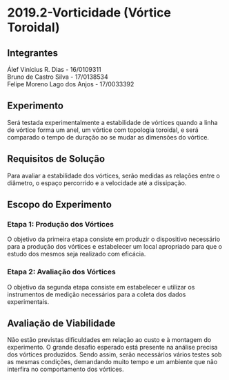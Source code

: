 # 2019.2-Vorticidade (Vórtice Toroidal)

## Integrantes
Álef Vinícius R. Dias - 16/0109311 <br />
Bruno de Castro Silva - 17/0138534 <br />
Felipe Moreno Lago dos Anjos - 17/0033392

## Experimento
Será testada experimentalmente a estabilidade de vórtices quando a linha de vórtice forma um anel, um vórtice com topologia toroidal, e será comparado o tempo de duração ao se mudar as dimensões do vórtice.

## Requisitos de Solução
Para avaliar a estabilidade dos vórtices, serão medidas as relações entre o diâmetro, o espaço percorrido e a velocidade até a dissipação.

## Escopo do Experimento
### Etapa 1: Produção dos Vórtices
O objetivo da primeira etapa consiste em produzir o dispositivo necessário para a produção dos vórtices e estabelecer um local apropriado para que o estudo dos mesmos seja realizado com eficácia.
### Etapa 2: Avaliação dos Vórtices
O objetivo da segunda etapa consiste em estabelecer e utilizar os instrumentos de medição necessários para a coleta dos dados experimentais.

## Avaliação de Viabilidade
Não estão previstas dificuldades em relação ao custo e à montagem do experimento. O grande desafio esperado está presente na análise precisa dos vórtices produzidos. Sendo assim, serão necessários vários testes sob as mesmas condições, demandando muito tempo e um ambiente que não interfira no comportamento dos vórtices.

